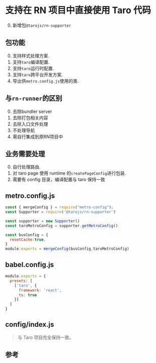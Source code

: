 # 支持在 RN 项目中直接使用 Taro 代码

0. 新增包`@tarojs/rn-supporter`

## 包功能

0. 支持样式处理方案.
1. 支持`taro`编译配置.
2. 支持`taro`运行时配置.
2. 支持`taro`跨平台开发方案.
3. 导出供`metro.config.js`使用的类.

## 与`rn-runner`的区别

0. 去除bundler server
1. 去除打包相关内容
2. 去除入口文件处理
2. 不处理导航
3. 需自行集成到原RN项目中

## 业务需要处理

0. 自行处理路由.
1. 对 taro page 使用 runtime 的`createPageConfig`进行包装.
2. 需要有 config 目录，编译配置与 taro 保持一致

## metro.config.js

```js
const { mergeConfig } = require("metro-config");
const Supporter = require('@tarojs/rn-supporter')

const supporter = new Supporter()
const taroMetroConfig = supporter.getMetroConfig()

const busConfig = {
  resetCache:true,
}
module.exports = mergeConfig(busConfig,taroMetroConfig)
```

## babel.config.js

```js
module.exports = {
  presets: [
    ['taro', {
      framework: 'react',
      ts: true
    }]
  ]
}
```

## config/index.js

> 与 Taro 项目完全保持一致。

## 参考
